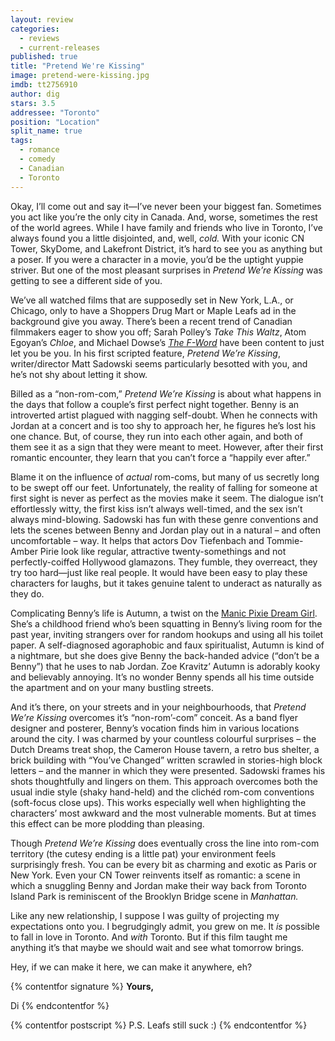 ```yaml
---
layout: review
categories: 
  - reviews
  - current-releases
published: true
title: "Pretend We're Kissing"
image: pretend-were-kissing.jpg
imdb: tt2756910
author: dig
stars: 3.5
addressee: "Toronto"
position: "Location"
split_name: true
tags: 
  - romance
  - comedy
  - Canadian
  - Toronto
---
```

Okay, I’ll come out and say it—I’ve never been your biggest fan. Sometimes you act like you’re the only city in Canada. And, worse, sometimes the rest of the world agrees. While I have family and friends who live in Toronto, I’ve always found you a little disjointed, and, well, _cold._ With your iconic CN Tower, SkyDome, and Lakefront District, it’s hard to see you as anything but a poser. If you were a character in a movie, you’d be the uptight yuppie striver. But one of the most pleasant surprises in _Pretend We’re Kissing_ was getting to see a different side of you.

We’ve all watched films that are supposedly set in New York, L.A., or Chicago, only to have a Shoppers Drug Mart or Maple Leafs ad in the background give you away. There’s been a recent trend of Canadian filmmakers eager to show you off; Sarah Polley’s _Take This Waltz_, Atom Egoyan’s _Chloe_, and Michael Dowse’s [_The F-Word_](http://www.dearcastandcrew.com/content/2014/8/22/the-f-word.html) have been content to just let you be you. In his first scripted feature, _Pretend We’re Kissing_, writer/director Matt Sadowski seems particularly besotted with you, and he’s not shy about letting it show.

Billed as a “non-rom-com,” _Pretend We’re Kissing_ is about what happens in the days that follow a couple’s first perfect night together. Benny is an introverted artist plagued with nagging self-doubt. When he connects with Jordan at a concert and is too shy to approach her, he figures he’s lost his one chance. But, of course, they run into each other again, and both of them see it as a sign that they were meant to meet. However, after their first romantic encounter, they learn that you can’t force a “happily ever after.”

Blame it on the influence of _actual_ rom-coms, but many of us secretly long to be swept off our feet. Unfortunately, the reality of falling for someone at first sight is never as perfect as the movies make it seem. The dialogue isn’t effortlessly witty, the first kiss isn’t always well-timed, and the sex isn’t always mind-blowing. Sadowski has fun with these genre conventions and lets the scenes between Benny and Jordan play out in a natural – and often uncomfortable – way. It helps that actors Dov Tiefenbach and Tommie-Amber Pirie look like regular, attractive twenty-somethings and not perfectly-coiffed Hollywood glamazons. They fumble, they overreact, they try too hard—just like real people. It would have been easy to play these characters for laughs, but it takes genuine talent to underact as naturally as they do. 

Complicating Benny’s life is Autumn, a twist on the [Manic Pixie Dream Girl](http://en.wikipedia.org/wiki/Manic_Pixie_Dream_Girl). She’s a childhood friend who’s been squatting in Benny’s living room for the past year, inviting strangers over for random hookups and using all his toilet paper. A self-diagnosed agoraphobic and faux spiritualist, Autumn is kind of a nightmare, but she does give Benny the back-handed advice (“don’t be a Benny”) that he uses to nab Jordan. Zoe Kravitz’ Autumn is adorably kooky and believably annoying. It’s no wonder Benny spends all his time outside the apartment and on your many bustling streets. 

And it’s there, on your streets and in your neighbourhoods, that _Pretend We’re Kissing_ overcomes it’s “non-rom’-com” conceit. As a band flyer designer and posterer, Benny’s vocation finds him in various locations around the city. I was charmed by your countless colourful surprises – the Dutch Dreams treat shop, the Cameron House tavern, a retro bus shelter, a brick building with “You’ve Changed” written scrawled in stories-high block letters – and the manner in which they were presented. Sadowski frames his shots thoughtfully and lingers on them. This approach overcomes both the usual indie style (shaky hand-held) and the clichéd rom-com conventions (soft-focus close ups). This works especially well when highlighting the characters’ most awkward and the most vulnerable moments. But at times this effect can be more plodding than pleasing. 

Though _Pretend We’re Kissing_ does eventually cross the line into rom-com territory (the cutesy ending is a little pat) your environment feels surprisingly fresh. You can be every bit as charming and exotic as Paris or New York. Even your CN Tower reinvents itself as romantic: a scene in which a snuggling Benny and Jordan make their way back from Toronto Island Park is reminiscent of the Brooklyn Bridge scene in _Manhattan._ 

Like any new relationship, I suppose I was guilty of projecting my expectations onto you. I begrudgingly admit, you grew on me. It _is_ possible to fall in love in Toronto. And _with_ Toronto. But if this film taught me anything it’s that maybe we should wait and see what tomorrow brings. 

Hey, if we can make it here, we can make it anywhere, eh?

{% contentfor signature %}
**Yours,**

Di
{% endcontentfor %}

{% contentfor postscript %}
P.S. Leafs still suck :)
{% endcontentfor %}